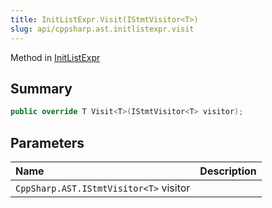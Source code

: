 ```yaml
---
title: InitListExpr.Visit(IStmtVisitor<T>)
slug: api/cppsharp.ast.initlistexpr.visit
---
```

Method in [InitListExpr](/api/cppsharp/ast/initlistexpr)

## Summary



```csharp
public override T Visit<T>(IStmtVisitor<T> visitor);
```

## Parameters

|Name|Description|
|:---|:---|
|`CppSharp.AST.IStmtVisitor<T>` visitor||

